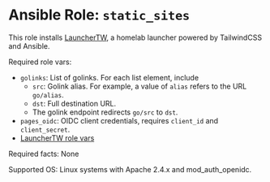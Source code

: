 # Ansible Role: `static_sites`

This role installs [LauncherTW](https://github.com/chrisx8/LauncherTW), a homelab launcher powered by TailwindCSS and Ansible.

Required role vars:

- `golinks`: List of golinks. For each list element, include
  - `src`: Golink alias. For example, a value of `alias` refers to the URL `go/alias`.
  - `dst`: Full destination URL.
  - The golink endpoint redirects `go/src` to `dst`.
- `pages_oidc`: OIDC client credentials, requires `client_id` and `client_secret`.
- [LauncherTW role vars](https://github.com/chrisx8/LauncherTW#configuration)

Required facts: None

Supported OS: Linux systems with Apache 2.4.x and mod_auth_openidc.
